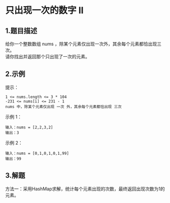 # 只出现一次的数字 II

## 1.题目描述
给你一个整数数组 nums ，除某个元素仅出现一次外，其余每个元素都恰出现三次。  
请你找出并返回那个只出现了一次的元素。
## 2.示例
提示：
```
1 <= nums.length <= 3 * 104
-231 <= nums[i] <= 231 - 1
nums 中，除某个元素仅出现 一次 外，其余每个元素都恰出现 三次
```
示例 1：
```
输入：nums = [2,2,3,2]
输出：3
```
示例 2：
```
输入：nums = [0,1,0,1,0,1,99]
输出：99
```

## 3.解题
方法一：采用HashMap求解，统计每个元素出现的次数，最终返回出现次数为1的元素。